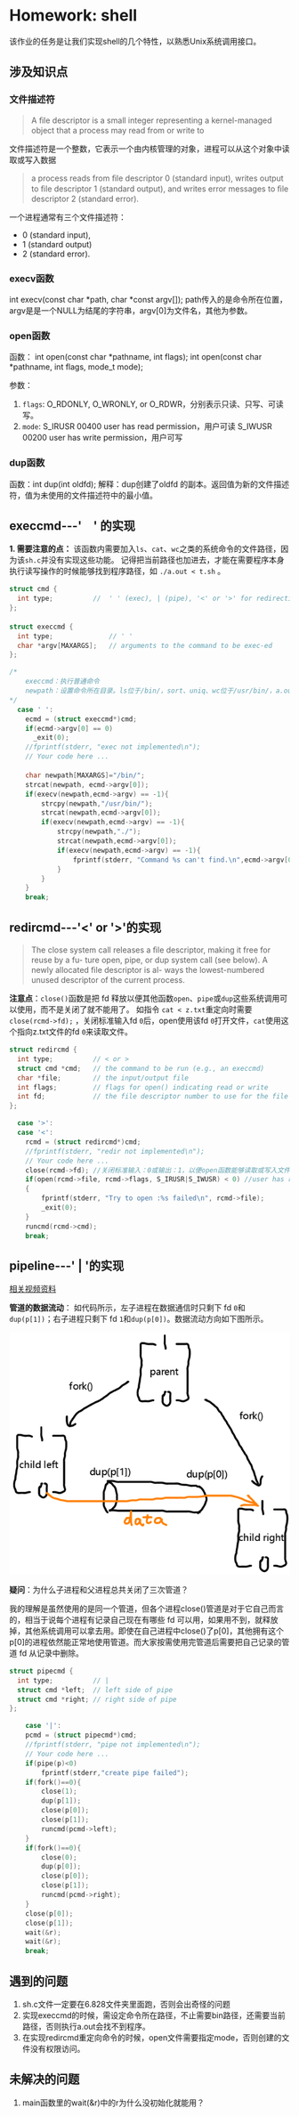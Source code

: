 # Homework: shell
该作业的任务是让我们实现shell的几个特性，以熟悉Unix系统调用接口。
## 涉及知识点
### 文件描述符
>A ﬁle descriptor is a small integer representing a kernel-managed object that a process may read from or write to

文件描述符是一个整数，它表示一个由内核管理的对象，进程可以从这个对象中读取或写入数据

>a process reads from ﬁle descriptor 0 (standard input), writes output to ﬁle descriptor 1 (standard output), and writes error messages to ﬁle descriptor 2 (standard error). 

一个进程通常有三个文件描述符：
* 0 (standard input),
* 1 (standard output)
* 2 (standard error).

### execv函数
int execv(const char *path, char *const argv[]);
path传入的是命令所在位置，argv是是一个NULL为结尾的字符串，argv[0]为文件名，其他为参数。

### open函数
函数：
int open(const char *pathname, int flags);
int open(const char *pathname, int flags, mode_t mode);

参数：
1. `flags`: O_RDONLY,  O_WRONLY,  or  O_RDWR，分别表示只读、只写、可读写。
2. `mode`:
S_IRUSR  00400 user has read permission，用户可读
S_IWUSR  00200 user has write permission，用户可写

### dup函数
函数：int dup(int oldfd);
解释：dup创建了oldfd 的副本。返回值为新的文件描述符，值为未使用的文件描述符中的最小值。


## execcmd---'　' 的实现
**1. 需要注意的点：**
该函数内需要加入`ls`、`cat`、`wc`之类的系统命令的文件路径，因为该`sh.c`并没有实现这些功能。
记得把当前路径也加进去，才能在需要程序本身执行读写操作的时候能够找到程序路径，如 `./a.out < t.sh` 。
```c
struct cmd {
  int type;          //  ' ' (exec), | (pipe), '<' or '>' for redirection
};

struct execcmd {
  int type;              // ' '
  char *argv[MAXARGS];   // arguments to the command to be exec-ed
};
```
```c
/*
    execcmd：执行普通命令
    newpath：设置命令所在目录。ls位于/bin/，sort、uniq、wc位于/usr/bin/，a.out位于./。
*/
  case ' ':
    ecmd = (struct execcmd*)cmd;
    if(ecmd->argv[0] == 0)
      _exit(0);
    //fprintf(stderr, "exec not implemented\n");
    // Your code here ...

    char newpath[MAXARGS]="/bin/";
    strcat(newpath, ecmd->argv[0]);
    if(execv(newpath,ecmd->argv) == -1){
        strcpy(newpath,"/usr/bin/");
        strcat(newpath,ecmd->argv[0]);
        if(execv(newpath,ecmd->argv) == -1){
            strcpy(newpath,"./");
            strcat(newpath,ecmd->argv[0]);
            if(execv(newpath,ecmd->argv) == -1){
                fprintf(stderr, "Command %s can't find.\n",ecmd->argv[0]);
            }
        }
    }
    break;
```

## redircmd---'<' or '>'的实现
>The close system call releases a ﬁle descriptor, making it free for reuse by a fu-
ture open, pipe, or dup system call (see below). A newly allocated ﬁle descriptor is al-
ways the lowest-numbered unused descriptor of the current process.

**注意点**：`close()`函数是把 fd 释放以便其他函数`open`、`pipe`或`dup`这些系统调用可以使用，而不是关闭了就不能用了。
如指令 `cat < z.txt`重定向时需要`close(rcmd->fd);` ，关闭标准输入fd `0`后，open使用该fd `0`打开文件，`cat`使用这个指向z.txt文件的fd `0`来读取文件。

```c
struct redircmd {
  int type;          // < or >
  struct cmd *cmd;   // the command to be run (e.g., an execcmd)
  char *file;        // the input/output file
  int flags;         // flags for open() indicating read or write
  int fd;            // the file descriptor number to use for the file
};
```
```c
  case '>':
  case '<':
    rcmd = (struct redircmd*)cmd;
    //fprintf(stderr, "redir not implemented\n");
    // Your code here ...
    close(rcmd->fd); //关闭标准输入：0或输出：1，以便open函数能够读取或写入文件。不关闭的话open读不到文件。
    if(open(rcmd->file, rcmd->flags, S_IRUSR|S_IWUSR) < 0) //user has read and write  permission,如果不设置权限，文件除了root没人能访问。
    {
        fprintf(stderr, "Try to open :%s failed\n", rcmd->file);
        _exit(0);
    }
    runcmd(rcmd->cmd);
    break;
```
## pipeline---' | '的实现

[相关视频资料](https://www.youtube.com/watch?v=yQLd2iJ9Oa0)

**管道的数据流动**：
如代码所示，左子进程在数据通信时只剩下 fd `0`和 `dup(p[1])`；右子进程只剩下 fd `1`和`dup(p[0])`。数据流动方向如下图所示。

![](../resource/pipe.png)

**疑问**：为什么子进程和父进程总共关闭了三次管道？

我的理解是虽然使用的是同一个管道，但各个进程close()管道是对于它自己而言的，相当于说每个进程有记录自己现在有哪些 fd 可以用，如果用不到，就释放掉，其他系统调用可以拿去用。即使在自己进程中close()了p[0]，其他拥有这个p[0]的进程依然能正常地使用管道。而大家按需使用完管道后需要把自己记录的管道 fd 从记录中删除。

```c
struct pipecmd {
  int type;          // |
  struct cmd *left;  // left side of pipe
  struct cmd *right; // right side of pipe
};

```
```c
    case '|':
    pcmd = (struct pipecmd*)cmd;
    //fprintf(stderr, "pipe not implemented\n");
    // Your code here ...
    if(pipe(p)<0)
        fprintf(stderr,"create pipe failed");
    if(fork()==0){
        close(1);
        dup(p[1]);
        close(p[0]);
        close(p[1]);
        runcmd(pcmd->left);
    }
    if(fork()==0){
        close(0);
        dup(p[0]);
        close(p[0]);
        close(p[1]);
        runcmd(pcmd->right);
    }
    close(p[0]);
    close(p[1]);
    wait(&r);
    wait(&r);
    break;
```

## 遇到的问题
1. sh.c文件一定要在6.828文件夹里面跑，否则会出奇怪的问题
2. 实现execcmd的时候，需设定命令所在路径，不止需要bin路径，还需要当前路径，否则执行a.out会找不到程序。
3. 在实现redircmd重定向命令的时候，open文件需要指定mode，否则创建的文件没有权限访问。
## 未解决的问题
1. main函数里的wait(&r)中的r为什么没初始化就能用？


